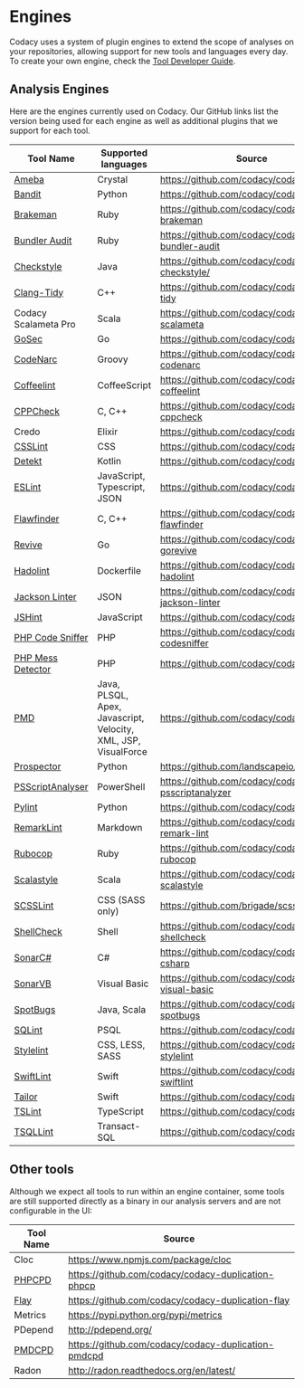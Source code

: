 # Engines

Codacy uses a system of plugin engines to extend the scope of analyses on your repositories, allowing support for new tools and languages every day. To create your own engine, check the [Tool Developer Guide](tool-developer-guide.md).

## Analysis Engines

Here are the engines currently used on Codacy. Our GitHub links list the version being used for each engine as well as additional plugins that we support for each tool.

<table>
<thead>
<tr>
<th><strong>Tool Name</strong></th>
<th><strong>Supported languages</strong></th>
<th><strong>Source</strong></th>
</tr>
</thead>
<tbody>
<tr>
<td><a href="https://github.com/veelenga/ameba">Ameba</a></td>
<td>Crystal</td>
<td><a href="https://github.com/codacy/codacy-ameba">https://github.com/codacy/codacy-ameba</a></td>
</tr>
<tr>
<td><a href="https://github.com/openstack/bandit">Bandit</a></td>
<td>Python</td>
<td><a href="https://github.com/codacy/codacy-bandit" class="in-cell-link">https://github.com/codacy/codacy-bandit</a></td>
</tr>
<tr>
<td><a href="http://brakemanscanner.org/" class="in-cell-link">Brakeman</a></td>
<td>Ruby</td>
<td><a href="https://github.com/codacy/codacy-brakeman" class="in-cell-link">https://github.com/codacy/codacy-brakeman</a></td>
</tr>
<tr>
<td><a href="https://github.com/rubysec/bundler-audit">Bundler Audit</a></td>
<td>Ruby</td>
<td><a href="https://github.com/codacy/codacy-bundler-audit">https://github.com/codacy/codacy-bundler-audit</a></td>
</tr>
<tr>
<td><a href="http://checkstyle.sourceforge.net/" class="in-cell-link">Checkstyle</a></td>
<td>Java</td>
<td><a href="https://github.com/codacy/codacy-checkstyle/" class="in-cell-link">https://github.com/codacy/codacy-checkstyle/</a></td>
</tr>
<tr>
<td><a href="https://clang.llvm.org/extra/clang-tidy/">Clang-Tidy</a></td>
<td>C++</td>
<td><a href="https://github.com/codacy/codacy-clang-tidy" class="in-cell-link">https://github.com/codacy/codacy-clang-tidy</a></td>
</tr>
<tr>
<td>Codacy Scalameta Pro</td>
<td>Scala</td>
<td><a href="https://github.com/codacy/codacy-scalameta" class="in-cell-link">https://github.com/codacy/codacy-scalameta</a></td>
</tr>
<tr>
<td><a href="https://github.com/securego/gosec" class="in-cell-link">GoSec</a></td>
<td>Go</td>
<td><a href="https://github.com/codacy/codacy-gosec" class="in-cell-link">https://github.com/codacy/codacy-gosec</a></td>
</tr>
<tr>
<td><a href="https://codenarc.github.io/CodeNarc/" class="in-cell-link">CodeNarc</a></td>
<td>Groovy</td>
<td><a href="https://github.com/codacy/codacy-codenarc" class="in-cell-link">https://github.com/codacy/codacy-codenarc</a></td>
</tr>
<tr>
<td><a href="http://www.coffeelint.org/" class="in-cell-link">Coffeelint</a></td>
<td>CoffeeScript</td>
<td><a href="https://github.com/codacy/codacy-coffeelint" class="in-cell-link">https://github.com/codacy/codacy-coffeelint</a></td>
</tr>
<tr>
<td><a href="http://cppcheck.sourceforge.net/" class="in-cell-link">CPPCheck</a></td>
<td>C, C++</td>
<td><a href="https://github.com/codacy/codacy-cppcheck" class="in-cell-link">https://github.com/codacy/codacy-cppcheck</a></td>
</tr>
<tr>
<td><span>Credo</span></td>
<td>Elixir</td>
<td><a href="https://github.com/codacy/codacy-credo"><span class="wysiwyg-underline">https://github.com/codacy/codacy-credo</span></a></td>
</tr>
<tr>
<td><a href="http://csslint.net/" class="in-cell-link">CSSLint</a></td>
<td>CSS</td>
<td><a href="https://github.com/codacy/codacy-csslint" class="in-cell-link">https://github.com/codacy/codacy-csslint</a></td>
</tr>
<tr>
<td><a href="https://github.com/arturbosch/detekt">Detekt</a></td>
<td>Kotlin</td>
<td><a href="https://github.com/codacy/codacy-detekt">https://github.com/codacy/codacy-detekt</a></td>
</tr>
<tr>
<td><a href="http://eslint.org/" class="in-cell-link">ESLint</a></td>
<td>JavaScript, Typescript, JSON</td>
<td><a href="https://github.com/codacy/codacy-eslint" class="in-cell-link">https://github.com/codacy/codacy-eslint</a></td>
</tr>
<tr>
<td><a href="https://dwheeler.com/flawfinder/">Flawfinder</a></td>
<td>C, C++</td>
<td><a href="https://github.com/codacy/codacy-flawfinder">https://github.com/codacy/codacy-flawfinder</a></td>
</tr>
<tr>
<td><a href="https://github.com/mgechev/revive">Revive</a></td>
<td>Go</td>
<td><a href="https://github.com/codacy/codacy-gorevive" class="c-link">https://github.com/codacy/codacy-gorevive</a></td>
</tr>
<tr>
<td><a href="https://github.com/hadolint/hadolint">Hadolint</a></td>
<td>Dockerfile</td>
<td><a href="https://github.com/codacy/codacy-hadolint">https://github.com/codacy/codacy-hadolint</a></td>
</tr>
<tr>
<td><a href="https://github.com/codacy/codacy-jackson-linter">Jackson Linter</a></td>
<td>JSON</td>
<td><a href="https://github.com/codacy/codacy-jackson-linter">https://github.com/codacy/codacy-jackson-linter</a></td>
</tr>
<tr>
<td><a href="http://jshint.com/">JSHint</a></td>
<td>JavaScript</td>
<td><a href="https://github.com/codacy/codacy-jshint">https://github.com/codacy/codacy-jshint</a></td>
</tr>
<tr>
<td><a href="https://github.com/squizlabs/PHP_CodeSniffer">PHP Code Sniffer</a></td>
<td>PHP</td>
<td><a href="https://github.com/codacy/codacy-codesniffer" class="in-cell-link">https://github.com/codacy/codacy-codesniffer</a></td>
</tr>
<tr>
<td><a href="https://phpmd.org/" class="in-cell-link">PHP Mess Detector</a></td>
<td>PHP</td>
<td><a href="https://github.com/codacy/codacy-phpmd" class="in-cell-link">https://github.com/codacy/codacy-phpmd</a></td>
</tr>
<tr>
<td><a href="http://pmd.sourceforge.net/pmd-5.3.2/pmd-java/index.html" class="in-cell-link">PMD</a></td>
<td>Java, PLSQL, Apex, Javascript, Velocity, XML, JSP, VisualForce</td>
<td><a href="https://github.com/codacy/codacy-pmd" class="in-cell-link">https://github.com/codacy/codacy-pmd</a></td>
</tr>
<tr>
<td><a href="https://github.com/landscapeio/prospector">Prospector</a></td>
<td>Python</td>
<td><a href="https://github.com/landscapeio/prospector">https://github.com/landscapeio/prospector</a></td>
</tr>
<tr>
<td><a href="https://github.com/PowerShell/PSScriptAnalyzer">PSScriptAnalyser</a></td>
<td>PowerShell</td>
<td><a href="https://github.com/codacy/codacy-psscriptanalyzer">https://github.com/codacy/codacy-psscriptanalyzer</a></td>
</tr>
<tr>
<td><a href="http://www.pylint.org/" class="in-cell-link">Pylint</a></td>
<td>Python</td>
<td><a href="https://github.com/codacy/codacy-pylint" class="in-cell-link">https://github.com/codacy/codacy-pylint</a></td>
</tr>
<tr>
<td><a href="https://github.com/remarkjs/remark-lint">RemarkLint</a></td>
<td>Markdown</td>
<td><a href="https://github.com/codacy/codacy-remark-lint">https://github.com/codacy/codacy-remark-lint</a></td>
</tr>
<tr>
<td><a href="https://github.com/bbatsov/rubocop" class="in-cell-link">Rubocop</a></td>
<td>Ruby</td>
<td><a href="https://github.com/codacy/codacy-rubocop">https://github.com/codacy/codacy-rubocop</a></td>
</tr>
<tr>
<td><a href="http://www.scalastyle.org/" class="in-cell-link">Scalastyle</a></td>
<td>Scala</td>
<td><a href="https://github.com/codacy/codacy-scalastyle" class="in-cell-link">https://github.com/codacy/codacy-scalastyle</a></td>
</tr>
<tr>
<td><a href="https://github.com/brigade/scss-lint">SCSSLint</a></td>
<td>CSS (SASS only)</td>
<td><a href="https://github.com/brigade/scss-lint">https://github.com/brigade/scss-lint</a></td>
</tr>
<tr>
<td><a href="https://www.shellcheck.net/" class="in-cell-link">ShellCheck</a></td>
<td>Shell</td>
<td><a href="https://github.com/codacy/codacy-shellcheck" class="in-cell-link">https://github.com/codacy/codacy-shellcheck</a></td>
</tr>
<tr>
<td><a href="https://github.com/SonarSource/sonar-dotnet">SonarC#</a></td>
<td>C#</td>
<td><a href="https://github.com/codacy/codacy-sonar-csharp">https://github.com/codacy/codacy-sonar-csharp</a></td>
</tr>
<tr>
<td><a href="https://github.com/SonarSource/sonar-dotnet">SonarVB</a></td>
<td>Visual Basic</td>
<td><a href="https://github.com/codacy/codacy-sonar-visual-basic">https://github.com/codacy/codacy-sonar-visual-basic</a></td>
</tr>
<tr>
<td><a href="https://spotbugs.github.io/">SpotBugs</a></td>
<td>Java, Scala</td>
<td><a href="https://github.com/codacy/codacy-spotbugs">https://github.com/codacy/codacy-spotbugs</a></td>
</tr>
<tr>
<td><a href="https://github.com/purcell/sqlint">SQLint</a></td>
<td>PSQL</td>
<td><a href="https://github.com/codacy/codacy-sqlint">https://github.com/codacy/codacy-sqlint</a></td>
</tr>
<tr>
<td><a href="https://stylelint.io/">Stylelint</a></td>
<td>CSS, LESS, SASS</td>
<td><a href="https://github.com/codacy/codacy-stylelint">https://github.com/codacy/codacy-stylelint</a></td>
</tr>
<tr>
<td><a href="https://github.com/realm/SwiftLint">SwiftLint</a></td>
<td>Swift</td>
<td><a href="https://github.com/codacy/codacy-swiftlint">https://github.com/codacy/codacy-swiftlint</a></td>
</tr>
<tr>
<td><a href="https://tailor.sh/">Tailor</a></td>
<td>Swift</td>
<td><a href="https://github.com/codacy/codacy-tailor" class="in-cell-link">https://github.com/codacy/codacy-tailor</a></td>
</tr>
<tr>
<td><a href="https://palantir.github.io/tslint/">TSLint</a></td>
<td>TypeScript</td>
<td><a href="https://github.com/codacy/codacy-tslint" class="in-cell-link">https://github.com/codacy/codacy-tslint</a></td>
</tr>
<tr>
<td><a href="https://github.com/tsqllint/tsqllint/">TSQLLint</a></td>
<td>Transact-SQL</td>
<td><a href="https://github.com/codacy/codacy-tsqllint" class="in-cell-link">https://github.com/codacy/codacy-tsqllint</a></td>
</tr>
</tbody>
</table>

## Other tools

Although we expect all tools to run within an engine container, some tools are still supported directly as a binary in our analysis servers and are not configurable in the UI:

<table>
<thead>
<tr>
<th><strong>Tool Name</strong></th>
<th><strong>Source</strong></th>
</tr>
</thead>
<tbody>
<tr>
<td>Cloc</td>
<td><a href="https://www.npmjs.com/package/cloc" class="in-cell-link">https://www.npmjs.com/package/cloc</a></td>
</tr>
<tr>
<td><a href="https://github.com/sebastianbergmann/phpcpd" class="in-cell-link">PHPCPD</a></td>
<td><a href="https://github.com/codacy/codacy-duplication-phpcpd" class="in-cell-link">https://github.com/codacy/codacy-duplication-phpcp</a></td>
</tr>
<tr>
<td><a href="https://github.com/seattlerb/flay" class="in-cell-link">Flay</a></td>
<td><a href="https://github.com/codacy/codacy-duplication-flay" class="in-cell-link">https://github.com/codacy/codacy-duplication-flay</a></td>
</tr>
<tr>
<td>Metrics</td>
<td><a href="https://pypi.python.org/pypi/metrics">https://pypi.python.org/pypi/metrics</a></td>
</tr>
<tr>
<td>PDepend</td>
<td><a href="http://pdepend.org/" class="in-cell-link">http://pdepend.org/</a></td>
</tr>
<tr>
<td><a href="https://pmd.github.io/" class="in-cell-link">PMDCPD</a></td>
<td><a href="https://github.com/codacy/codacy-duplication-pmdcpd" class="in-cell-link">https://github.com/codacy/codacy-duplication-pmdcpd</a></td>
</tr>
<tr>
<td>Radon</td>
<td><a href="http://radon.readthedocs.org/en/latest/" class="in-cell-link">http://radon.readthedocs.org/en/latest/</a></td>
</tr>
</tbody>
</table>
